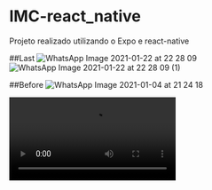 # IMC-react_native
Projeto realizado utilizando o Expo e react-native

##Last
![WhatsApp Image 2021-01-22 at 22 28 09](https://user-images.githubusercontent.com/65667183/105564495-2b6f5880-5d01-11eb-8aec-ee78161d7457.jpeg)
![WhatsApp Image 2021-01-22 at 22 28 09 (1)](https://user-images.githubusercontent.com/65667183/105564496-2c07ef00-5d01-11eb-9db7-86f49d9c23a2.jpeg)

##Before
![WhatsApp Image 2021-01-04 at 21 24 18](https://user-images.githubusercontent.com/65667183/103592979-46edfd00-4ed3-11eb-884b-d5a1b7fb1eea.jpeg)



![video](https://user-images.githubusercontent.com/65667183/103592649-591b6b80-4ed2-11eb-90a7-43eefc55ee10.mp4)
